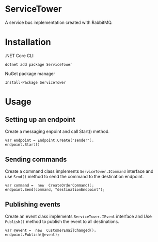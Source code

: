 
# ServiceTower
A service bus implementation created with RabbitMQ. 

# Installation
.NET Core CLI

`dotnet add package ServiceTower`

NuGet package manager

`Install-Package ServiceTower`

# Usage

## Setting up an endpoint

Create a messaging enpoint and call Start() method.

    var endpoint = Endpoint.Create("sender");
    endpoint.Start()
   
  ## Sending commands
  
  Create a command class implements `ServiceTower.ICommand` interface and use `Send()` method to send the command to the destination endpoint.

    var command =  new  CreateOrderCommand();
    endpoint.Send(command, "destinationEndpoint");

## Publishing events

Create an event class implements `ServiceTower.IEvent` interface and Use `Publish()` method to publish the event to all destinations.

    var @event =  new  CustomerEmailChanged();
    endpoint.Publish(@event);



